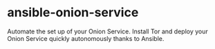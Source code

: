 # ansible-onion-service
Automate the set up of your Onion Service. Install Tor and deploy your Onion Service quickly autonomously thanks to Ansible.

